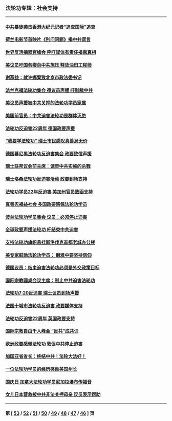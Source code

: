 ### 法轮功专辑：社会支持
---
#### [中共暴徒袭击香港大纪元记者“追查国际”追查](../../pages/nf4386/n13343404.md?11040430) 
#### [荷兰电影节首映片《别问问题》揭中共谎言](../../pages/nf4386/n13321179.md?11040430) 
#### [世界反活摘器官峰会 呼吁媒体有责任揭露真相](../../pages/nf4386/n13264475.md?11040430) 
#### [美议员吁国务卿向中共施压 释放油田工程师](../../pages/nf4386/n13233845.md?11040430) 
#### [谢燕益：就许娜案致北京市政法委书记](../../pages/nf4386/n13182701.md?11040430) 
#### [法兰克福法轮功集会 德议员声援 吁制裁中共](../../pages/nf4386/n13175975.md?11040430) 
#### [美议员声援被中共关押的法轮功学员家属](../../pages/nf4386/n13158310.md?11040430) 
#### [美国前官员：中共迫害法轮功是群体灭绝](../../pages/nf4386/n13157750.md?11040430) 
#### [法轮功反迫害22周年 德国政要声援](../../pages/nf4386/n13143632.md?11040430) 
#### [“我要学法轮功” 瑞士市民感叹真善忍无价](../../pages/nf4386/n13129633.md?11040430) 
#### [德国慕尼黑法轮功反迫害集会 政要致信声援](../../pages/nf4386/n13129148.md?11040430) 
#### [瑞士联邦议会前主席：谴责中共实施的杀戮](../../pages/nf4386/n13127336.md?11040430) 
#### [瑞士洛桑法轮功反迫害活动 政要到场支持](../../pages/nf4386/n13119398.md?11040430) 
#### [法轮功学员22年反迫害 美加州官员致函支持](../../pages/nf4386/n13118879.md?11040430) 
#### [真善忍福益社会 多国政要感佩法轮功学员](../../pages/nf4386/n13116951.md?11040430) 
#### [波兰法轮功学员集会 议员：必须停止迫害](../../pages/nf4386/n13116685.md?11040430) 
#### [全球政要声援法轮功 吁结束中共迫害](../../pages/nf4386/n13114441.md?11040430) 
#### [支持法轮功旗帜悬挂斯洛伐克首都老城办公楼](../../pages/nf4386/n13112261.md?11040430) 
#### [美专家鼓励法轮功学员： 磨难中要坚持信仰](../../pages/nf4386/n13108359.md?11040430) 
#### [德国议员：结束迫害法轮功必须是外交政策目标](../../pages/nf4386/n13109600.md?11040430) 
#### [国际宗教圆桌会议主席：制止中共迫害法轮功](../../pages/nf4386/n13108177.md?11040430) 
#### [法轮功7·20反迫害 瑞士议员到场声援](../../pages/nf4386/n13107072.md?11040430) 
#### [法国十城市法轮功反迫害 政要媒体支持](../../pages/nf4386/n13104833.md?11040430) 
#### [法轮功反迫害22周年 英国政要支持](../../pages/nf4386/n13091349.md?11040430) 
#### [国际宗教自由千人峰会 “反共”成共识](../../pages/nf4386/n13091403.md?11040430) 
#### [欧洲政要感佩法轮功 敦促中共停止迫害](../../pages/nf4386/n13090743.md?11040430) 
#### [加国亚省省长：终结中共！法轮大法好！](../../pages/nf4386/n13084394.md?11040430) 
#### [一位法轮功学员的经历感动美国州长](../../pages/nf4386/n13078953.md?11040430) 
#### [国庆日 加拿大法轮功学员尼加拉瀑布传福音](../../pages/nf4386/n13064493.md?11040430) 
#### [女儿日本营救被中共非法关押母亲 议员表示帮助](../../pages/nf4386/n13053042.md?11040430) 

---
#### 第 [ [53](./53.md?11040430) / [52](./52.md?11040430) / [51](./51.md?11040430) / [50](./50.md?11040430) / [49](./49.md?11040430) / [48](./48.md?11040430) / [47](./47.md?11040430) / [46](./46.md?11040430) ] 页
